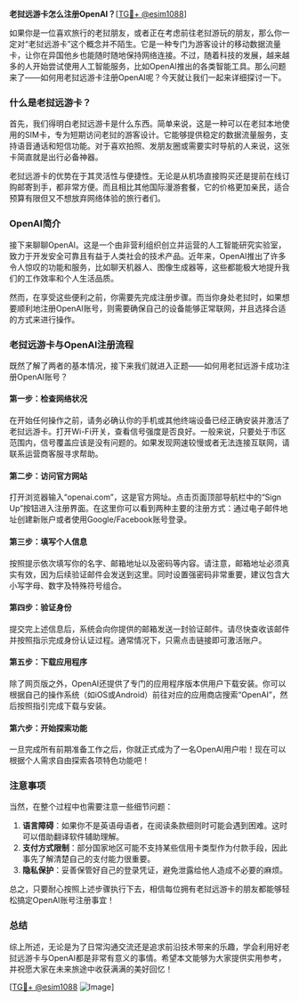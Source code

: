**老挝远游卡怎么注册OpenAI？**[[TG💪+ @esim1088](https://t.me/s/esim1088)]

如果你是一位喜欢旅行的老挝朋友，或者正在考虑前往老挝游玩的朋友，那么你一定对“老挝远游卡”这个概念并不陌生。它是一种专门为游客设计的移动数据流量卡，让你在异国他乡也能随时随地保持网络连接。不过，随着科技的发展，越来越多的人开始尝试使用人工智能服务，比如OpenAI推出的各类智能工具。那么问题来了——如何用老挝远游卡注册OpenAI呢？今天就让我们一起来详细探讨一下。

### 什么是老挝远游卡？

首先，我们得明白老挝远游卡是什么东西。简单来说，这是一种可以在老挝本地使用的SIM卡，专为短期访问老挝的游客设计。它能够提供稳定的数据流量服务，支持语音通话和短信功能。对于喜欢拍照、发朋友圈或需要实时导航的人来说，这张卡简直就是出行必备神器。

老挝远游卡的优势在于其灵活性与便捷性。无论是从机场直接购买还是提前在线订购邮寄到手，都非常方便。而且相比其他国际漫游套餐，它的价格更加亲民，适合预算有限但又不想放弃网络体验的旅行者们。

### OpenAI简介

接下来聊聊OpenAI。这是一个由非营利组织创立并运营的人工智能研究实验室，致力于开发安全可靠且有益于人类社会的技术产品。近年来，OpenAI推出了许多令人惊叹的功能和服务，比如聊天机器人、图像生成器等，这些都能极大地提升我们的工作效率和个人生活品质。

然而，在享受这些便利之前，你需要先完成注册步骤。而当你身处老挝时，如果想要顺利地注册OpenAI账号，则需要确保自己的设备能够正常联网，并且选择合适的方式来进行操作。

### 老挝远游卡与OpenAI注册流程

既然了解了两者的基本情况，接下来我们就进入正题——如何用老挝远游卡成功注册OpenAI账号？

#### 第一步：检查网络状况
在开始任何操作之前，请务必确认你的手机或其他终端设备已经正确安装并激活了老挝远游卡。打开Wi-Fi开关，查看信号强度是否良好。一般来说，只要处于市区范围内，信号覆盖应该是没有问题的。如果发现网速较慢或者无法连接互联网，请联系运营商客服寻求帮助。

#### 第二步：访问官方网站
打开浏览器输入“openai.com”，这是官方网址。点击页面顶部导航栏中的“Sign Up”按钮进入注册界面。在这里你可以看到两种主要的注册方式：通过电子邮件地址创建新账户或者使用Google/Facebook账号登录。

#### 第三步：填写个人信息
按照提示依次填写你的名字、邮箱地址以及密码等内容。请注意，邮箱地址必须真实有效，因为后续验证邮件会发送到这里。同时设置强密码非常重要，建议包含大小写字母、数字及特殊符号组合。

#### 第四步：验证身份
提交完上述信息后，系统会向你提供的邮箱发送一封验证邮件。请尽快查收该邮件并按照指示完成身份认证过程。通常情况下，只需点击链接即可激活账户。

#### 第五步：下载应用程序
除了网页版之外，OpenAI还提供了专门的应用程序版本供用户下载安装。你可以根据自己的操作系统（如iOS或Android）前往对应的应用商店搜索“OpenAI”，然后按照指引完成下载与安装。

#### 第六步：开始探索功能
一旦完成所有前期准备工作之后，你就正式成为了一名OpenAI用户啦！现在可以根据个人需求自由探索各项特色功能吧！

### 注意事项
当然，在整个过程中也需要注意一些细节问题：

1. **语言障碍**：如果你不是英语母语者，在阅读条款细则时可能会遇到困难。这时可以借助翻译软件辅助理解。
2. **支付方式限制**：部分国家地区可能不支持某些信用卡类型作为付款手段，因此事先了解清楚自己的支付能力很重要。
3. **隐私保护**：妥善保管好自己的登录凭证，避免泄露给他人造成不必要的麻烦。

总之，只要耐心按照上述步骤执行下去，相信每位拥有老挝远游卡的朋友都能够轻松搞定OpenAI账号注册事宜！

### 总结

综上所述，无论是为了日常沟通交流还是追求前沿技术带来的乐趣，学会利用好老挝远游卡与OpenAI都是非常有意义的事情。希望本文能够为大家提供实用参考，并祝愿大家在未来旅途中收获满满的美好回忆！

[[TG💪+ @esim1088](https://t.me/s/esim1088) ![Image](https://i.postimg.cc/4NQfJmqS/Snipaste-2025-05-13-00-14-12.png)]